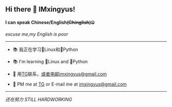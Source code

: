 ## Hi there 👋 IMxingyus!

<!--
**IMxingyus/IMxingyus** is a ✨ _special_ ✨ repository because its `README.md` (this file) appears on your GitHub profile.

Here are some ideas to get you started:

- 🔭 I’m currently working on ...
- 🌱 I’m currently learning ...
- 👯 I’m looking to collaborate on ...
- 🤔 I’m looking for help with ...
- 💬 Ask me about ...
- 📫 How to reach me: ...
- 😄 Pronouns: ...
- ⚡ Fun fact: ...
-->
#### I can speak Chinese/English~~(Chinglish~~)🤐
*excuse me,my English is poor*

------------

 - 📚 我正在学习🐧Linux和🐍Python
 - 📚 I'm learning 🐧Linux and 🐍Python
 
 
 - 💬 用[TG](https://t.me/imxingyus "TG")联系，或者电邮imxingyus@gmail.com
 - 💬 PM me at [TG](https://t.me/imxingyus "TG") or E-mail me at imxingyus@gmail.com

------------

*还在努力*
*STILL HARDWORKING*
